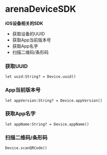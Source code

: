 # arenaDeviceSDK
**iOS设备相关的SDK**

- 获取设备的UUID
- 获取App当前版本号
- 获取App名字
- 扫描二维码/条形码

### 获取UUID
 
```
let uuid:String? = Device.uuid()
```

### App当前版本号

```
let appVersion:String? = Device.appVersion()
```

### 获取App名字

```
let appName:String? = Device.appName()
```

### 扫描二维码/条形码

```
Device.scanQRCode()
```